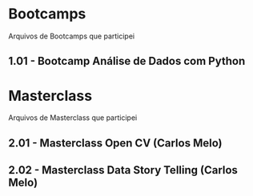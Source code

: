 # Bootcamps
Arquivos de Bootcamps que participei
## 1.01 - Bootcamp Análise de Dados com Python

# Masterclass
Arquivos de Masterclass que participei
## 2.01 - Masterclass Open CV (Carlos Melo)

## 2.02 - Masterclass Data Story Telling (Carlos Melo) 
